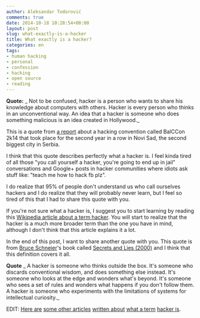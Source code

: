```yaml
---
author: Aleksandar Todorović
comments: true
date: 2014-10-18 10:28:54+00:00
layout: post
slug: what-exactly-is-a-hacker
title: What exactly is a hacker?
categories: en
tags:
- human hacking
- personal
- confession
- hacking
- open source
- reading
---
```


**Quote:**
_ Not to be confused, hacker is a person who wants to share his knowledge about computers with others. Hacker is every person who thinks in an unconventional way. An idea that a hacker is someone who does something malicious is an idea created in Hollywood._

This is a quote from [a report](https://www.youtube.com/watch?v=yD_MRddq0qg) about a hacking convention called BalCCon 2k14 that took place for the second year in a row in Novi Sad, the second biggest city in Serbia.

I think that this quote describes perfectly what a hacker is. I feel kinda tired of all those "you call yourself a hacker, you're going to end up in jail" conversations and Google+ posts in hacker communities where idiots ask stuff like: "teach me how to hack fb plz".

I do realize that 95% of people don't understand us who call ourselves hackers and I do realize that they will probably never learn, but I feel so tired of this that I had to share this quote with you.

If you're not sure what a hacker is, I suggest you to start learning by reading this [Wikipedia article about a term hacker](https://en.wikipedia.org/wiki/Hacker_%28term%29). You will start to realize that the hacker is a much more broader term than the one you have in mind, although I don't think that this article explains it a lot.

In the end of this post, I want to share another quote with you. This quote is from [Bruce Schneier](https://www.schneier.com/)'s book called [Secrets and Lies (2000)](https://www.schneier.com/book-sandl.html) and I think that this definition covers it all.

**Quote**
_ A hacker is someone who thinks outside the box. It's someone who discards conventional wisdom, and does something else instead. It's someone who looks at the edge and wonders what's beyond. It's someone who sees a set of rules and wonders what happens if you don't follow them. A hacker is someone who experiments with the limitations of systems for intellectual curiosity._

EDIT:
[Here are](http://www.cs.berkeley.edu/~bh/hacker.html) [some other articles](http://compnetworking.about.com/od/networksecurityprivacy/f/what-is-hacking.htm) [written about](http://www.zdnet.com/blog/security/what-is-a-hacker/9468) [what a term](http://searchsecurity.techtarget.com/definition/hacker) [hacker is](https://www.schneier.com/blog/archives/2006/09/what_is_a_hacke.html).
